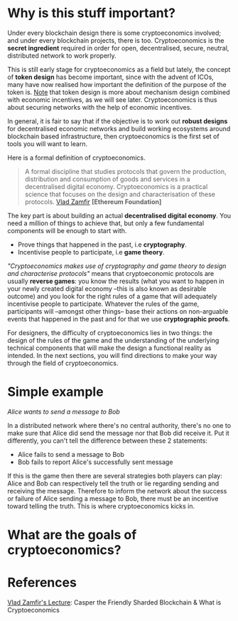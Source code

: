 # Why is this stuff important?

Under every blockchain design there is some cryptoeconomics involved; and under every blockchain projects, there is too. Cryptoeconomics is the **secret ingredient** required in order for open, decentralised, secure, neutral, distributed network to work properly.

This is still early stage for cryptoeconomics as a field but lately, the concept of **token design** has become important, since with the advent of ICOs, many have now realised how important the definition of the purpose of the token is. <a href="https://youtu.be/cM5KYcOm66Y">Note</a> that token design is more about mechanism design combined with economic incentives, as we will see later. Cryptoeconomics is thus about securing networks with the help of economic incentives.

In general, it is fair to say that if the objective is to work out **robust designs** for decentralised economic networks and build working ecosystems around blockchain based infrastructure, then cryptoeconomics is the first set of tools you will want to learn.

Here is a formal definition of cryptoeconomics.

> A formal discipline that studies protocols that govern the production, distribution and consumption of goods and services in a decentralised digital economy. Cryptoeconomics is a practical science that focuses on the design and characterisation of these protocols. <a href="https://twitter.com/VladZamfir" alt="Vlad Zamfir profile">Vlad Zamfir</a> **[Ethereum Foundation]**

The key part is about building an actual **decentralised digital economy**. You need a million of things to achieve that, but only a few fundamental components will be enough to start with.

* Prove things that happened in the past, i.e **cryptography**.
* Incentivise people to participate, i.e **game theory**.

*"Cryptoeconomics makes use of cryptography and game theory to design and characterise protocols"* means that cryptoeconomic protocols are usually **reverse games**: you know the results (what you want to happen in your newly created digital economy –this is also known as desirable outcome) and you look for the right rules of a game that will adequately incentivise people to participate. Whatever the rules of the game, participants will –amongst other things– base their actions on non-arguable events that happened in the past and for that we use **cryptographic proofs**.

For designers, the difficulty of cryptoeconomics lies in two things: the design of the rules of the game and the understanding of the underlying technical components that will make the design a functional reality as intended. In the next sections, you will find directions to make your way through the field of cryptoeconomics.

# Simple example

*Alice wants to send a message to Bob*

In a distributed network where there's no central authority, there's no one to make sure that Alice did send the message nor that Bob did receive it. Put it differently, you can't tell the difference between these 2 statements:

* Alice fails to send a message to Bob
* Bob fails to report Alice's successfully sent message

If this is the game then there are several strategies both players can play: Alice and Bob can respectively tell the truth or lie regarding sending and receiving the message. Therefore to inform the network about the success or failure of Alice sending a message to Bob, there must be an incentive toward telling the truth. This is where cryptoeconomics kicks in.

# What are the goals of cryptoeconomics?

# References

<a href="https://youtu.be/cM5KYcOm66Y">Vlad Zamfir's Lecture</a>: Casper the Friendly Sharded Blockchain & What is Cryptoeconomics
